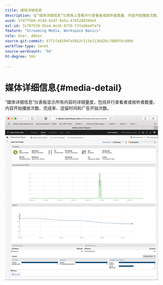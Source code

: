 ```yaml
---
title: 媒体详细信息
description: 在“媒体详细信息”仪表板上查看并行查看者或收听者数量、内容开始播放次数、完成率、逗留时间和广告开始次数的详细量度。
uuid: 57d7f5b0-41dd-41d7-9a5a-474528839be5
exl-id: 3c707539-95a4-4e16-97f0-f3fe0be4fe74
feature: "Streaming Media, Workspace Basics"
role: User, Admin
source-git-commit: 67f1fa8194fa58b2c513e3136d2bc7880f9cb06b
workflow-type: tm+mt
source-wordcount: '50'
ht-degree: 56%

---
```


# 媒体详细信息{#media-detail}

“媒体详细信息”仪表板显示所有内容的详细量度，包括并行查看者或收听者数量、内容开始播放次数、完成率、逗留时间和广告开始次数。

![](assets/media_detail.png)
